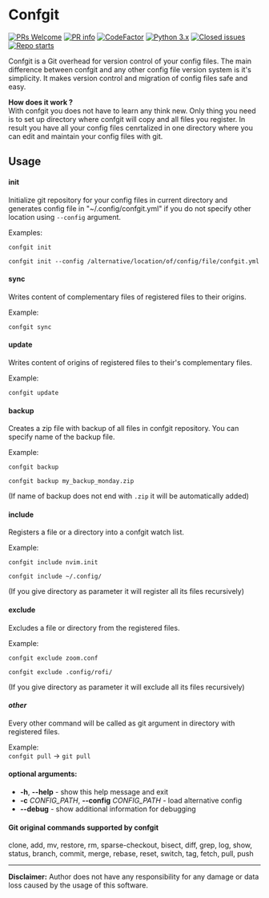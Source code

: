 # Confgit

[![PRs Welcome](https://img.shields.io/badge/PRs-welcome-brightgreen.svg?style=flat-square)](http://makeapullrequest.com)
[![PR info](https://img.shields.io/github/issues-pr/yagarea/confgit)](https://github.com/yagarea/confgit/pulls)
[![CodeFactor](https://www.codefactor.io/repository/github/yagarea/confgit/badge/master)](https://www.codefactor.io/repository/github/yagarea/confgit/overview/master)
[![Python 3.x](https://img.shields.io/badge/python-3.x-green.svg)](https://www.python.org/)
[![Closed issues](https://img.shields.io/github/issues-closed/yagarea/confgit)](https://github.com/yagarea/confgit/issues)
[![Repo starts](https://img.shields.io/github/stars/yagarea/confgit?style=social)](https://github.com/yagarea/confgit/stargazers)

Confgit is a Git overhead for version control of your config files. The main difference 
between confgit and any other config file version system is it's simplicity. It makes 
version control and migration of config files safe and easy.

**How does it work ?**  
With confgit you does not have to learn any think new. Only thing you need is to set up
directory where confgit will copy and all files you register. In result you 
have all your config files cenrtalized in one directory where you can edit and maintain
your config files with git.

## Usage

#### init
Initialize git repository for your config files in current directory and generates 
config file in "~/.config/confgit.yml" if you do not specify other location using 
`--config` argument.

Examples:
```
confgit init
```

```
confgit init --config /alternative/location/of/config/file/confgit.yml
```

#### sync
Writes content of complementary files of registered files to their origins.

Example:
```
confgit sync
```

#### update
Writes content of origins of registered files to their's complementary files.

Example:
```
confgit update
```

#### backup
Creates a zip file with backup of all files in confgit repository. You can specify name
of the backup file.

Example:
```
confgit backup
```

```
confgit backup my_backup_monday.zip
```
(If name of backup does not end with `.zip` it will be automatically added)


#### include
Registers a file or a directory into a confgit watch list.

Example:
```
confgit include nvim.init
```

```
confgit include ~/.config/
```
(If you give directory as parameter it will register all its files recursively)


#### exclude
Excludes a file or directory from the registered files.

Example:
```
confgit exclude zoom.conf
```

```
confgit exclude .config/rofi/
```
(If you give directory as parameter it will exclude all its files recursively)

#### _other_
Every other command will be called as git argument in directory with registered files.

Example:  
`confgit pull` -> `git pull`

#### optional arguments:
- **-h**, **--help**                                - show this help message and exit 
- **-c** _CONFIG_PATH_, **--config** _CONFIG_PATH_  - load alternative config
- **--debug**                                       - show additional information for debugging


#### Git original commands supported by confgit
clone, add, mv, restore, rm, sparse-checkout, bisect, diff, grep, log, show, status, branch, commit, merge, rebase, reset, switch, tag, fetch, pull, push

---
**Disclaimer:** Author does not have any responsibility for any damage or data loss caused by the usage of this software.
